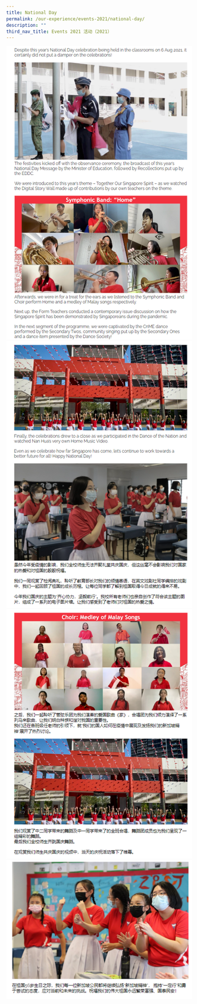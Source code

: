 ```yaml
---
title: National Day
permalink: /our-experience/events-2021/national-day/
description: ""
third_nav_title: Events 2021 活动（2021）
---
```


<img src="/images/ndp1.png" 
         style="width:500px"
	/>
<br>
<img src="/images/ndp2.png" 
         style="width:500px"
	/>
<br>
<img src="/images/ndp3.png" 
         style="width:500px"
	/>
<br>
<img src="/images/ndp4.png" 
         style="width:500px"
	/>
<br>
